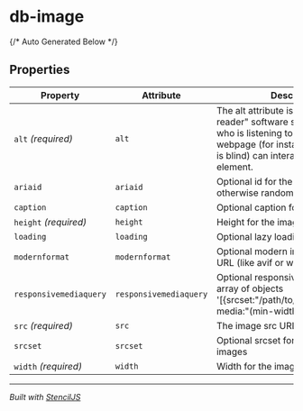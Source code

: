 # db-image



{/* Auto Generated Below */}


## Properties

| Property               | Attribute              | Description                                                                                                                                                                               | Type     | Default             |
| ---------------------- | ---------------------- | ----------------------------------------------------------------------------------------------------------------------------------------------------------------------------------------- | -------- | ------------------- |
| `alt` _(required)_     | `alt`                  | The alt attribute is used by "screen reader" software so that a person who is listening to the content of a webpage (for instance, a person who is blind) can interact with this element. | `string` | `undefined`         |
| `ariaid`               | `ariaid`               | Optional id for the caption aria label - otherwise random id will be set                                                                                                                  | `string` | `'image-' + uuid()` |
| `caption`              | `caption`              | Optional caption for the image                                                                                                                                                            | `string` | `undefined`         |
| `height` _(required)_  | `height`               | Height for the image                                                                                                                                                                      | `number` | `undefined`         |
| `loading`              | `loading`              | Optional lazy loading attribute                                                                                                                                                           | `"lazy"` | `undefined`         |
| `modernformat`         | `modernformat`         | Optional modern image format srcset URL (like avif or webp).                                                                                                                              | `string` | `undefined`         |
| `responsivemediaquery` | `responsivemediaquery` | Optional responsive media queries as array of objects '[{srcset:"/path/to/picture.extension", media:"(min-width: 768px)"}]'                                                               | `string` | `undefined`         |
| `src` _(required)_     | `src`                  | The image src URL.                                                                                                                                                                        | `string` | `undefined`         |
| `srcset`               | `srcset`               | Optional srcset for high density images                                                                                                                                                   | `string` | `undefined`         |
| `width` _(required)_   | `width`                | Width for the image                                                                                                                                                                       | `number` | `undefined`         |


----------------------------------------------

*Built with [StencilJS](https://stenciljs.com/)*
